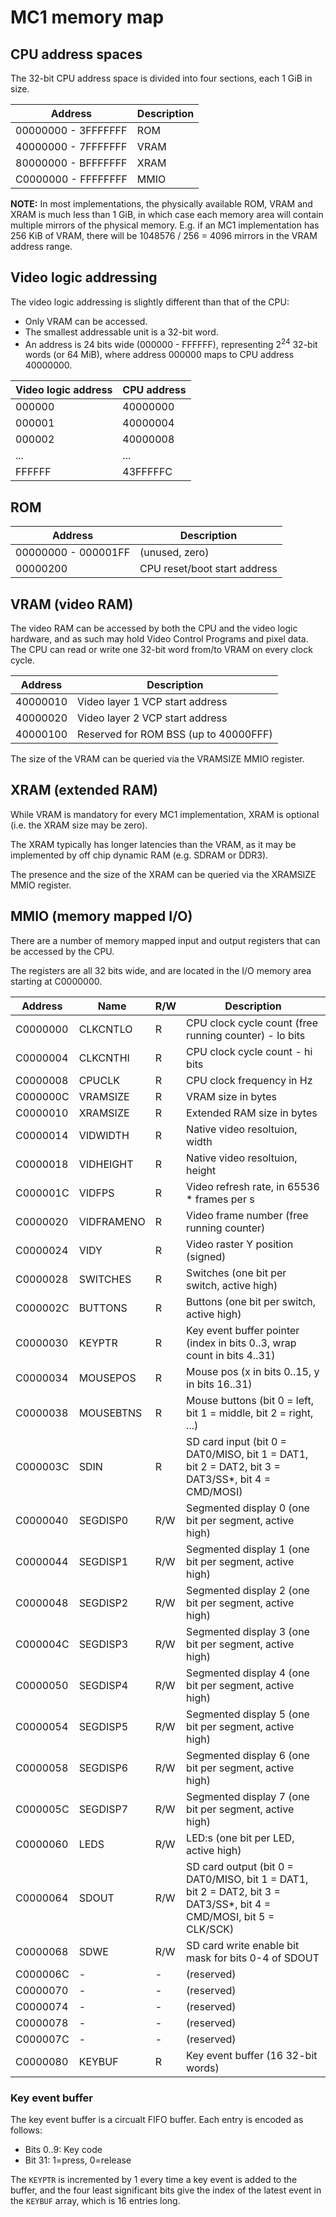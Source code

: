 # MC1 memory map

## CPU address spaces

The 32-bit CPU address space is divided into four sections, each 1 GiB in size.

| Address | Description |
| --- | --- |
| 00000000 - 3FFFFFFF | ROM |
| 40000000 - 7FFFFFFF | VRAM |
| 80000000 - BFFFFFFF | XRAM |
| C0000000 - FFFFFFFF | MMIO |

**NOTE:** In most implementations, the physically available ROM, VRAM and XRAM is much less than 1 GiB, in which case each memory area will contain multiple mirrors of the physical memory. E.g. if an MC1 implementation has 256 KiB of VRAM, there will be 1048576 / 256 = 4096 mirrors in the VRAM address range.

## Video logic addressing

The video logic addressing is slightly different than that of the CPU:

  * Only VRAM can be accessed.
  * The smallest addressable unit is a 32-bit word.
  * An address is 24 bits wide (000000 - FFFFFF), representing 2<sup>24</sup> 32-bit words (or 64 MiB), where address 000000 maps to CPU address 40000000.

| Video logic address | CPU address |
| --- | --- |
| 000000 | 40000000 |
| 000001 | 40000004 |
| 000002 | 40000008 |
| ... | ... |
| FFFFFF | 43FFFFFC |

## ROM

| Address | Description |
| --- | --- |
| 00000000 - 000001FF | (unused, zero) |
| 00000200 | CPU reset/boot start address |

## VRAM (video RAM)

The video RAM can be accessed by both the CPU and the video logic hardware, and as such may hold Video Control Programs and pixel data. The CPU can read or write one 32-bit word from/to VRAM on every clock cycle.

| Address | Description |
| --- | --- |
| 40000010 | Video layer 1 VCP start address |
| 40000020 | Video layer 2 VCP start address |
| 40000100 | Reserved for ROM BSS (up to 40000FFF) |

The size of the VRAM can be queried via the VRAMSIZE MMIO register.

## XRAM (extended RAM)

While VRAM is mandatory for every MC1 implementation, XRAM is optional (i.e. the XRAM size may be zero).

The XRAM typically has longer latencies than the VRAM, as it may be implemented by off chip dynamic RAM (e.g. SDRAM or DDR3).

The presence and the size of the XRAM can be queried via the XRAMSIZE MMIO register.

## MMIO (memory mapped I/O)

There are a number of memory mapped input and output registers that can be accessed by the CPU.

The registers are all 32 bits wide, and are located in the I/O memory area starting at C0000000.

| Address | Name | R/W | Description |
| --- | --- | --- | --- |
| C0000000 | CLKCNTLO |  R  | CPU clock cycle count  (free running counter) - lo bits |
| C0000004 | CLKCNTHI |  R  | CPU clock cycle count - hi bits |
| C0000008 | CPUCLK |  R  | CPU clock frequency in Hz |
| C000000C | VRAMSIZE |  R  | VRAM size in bytes |
| C0000010 | XRAMSIZE |  R  | Extended RAM size in bytes |
| C0000014 | VIDWIDTH |  R  | Native video resoltuion, width |
| C0000018 | VIDHEIGHT |  R  | Native video resoltuion, height |
| C000001C | VIDFPS |  R  | Video refresh rate, in 65536 * frames per s |
| C0000020 | VIDFRAMENO |  R  | Video frame number (free running counter) |
| C0000024 | VIDY |  R  | Video raster Y position (signed) |
| C0000028 | SWITCHES |  R  | Switches (one bit per switch, active high) |
| C000002C | BUTTONS |  R  | Buttons (one bit per switch, active high) |
| C0000030 | KEYPTR |  R  | Key event buffer pointer (index in bits 0..3, wrap count in bits 4..31) |
| C0000034 | MOUSEPOS |  R  | Mouse pos (x in bits 0..15, y in bits 16..31) |
| C0000038 | MOUSEBTNS |  R  | Mouse buttons (bit 0 = left, bit 1 = middle, bit 2 = right, ...) |
| C000003C | SDIN |  R  | SD card input (bit 0 = DAT0/MISO, bit 1 = DAT1, bit 2 = DAT2, bit 3 = DAT3/SS*, bit 4 = CMD/MOSI) |
| C0000040 | SEGDISP0 |  R/W  | Segmented display 0 (one bit per segment, active high) |
| C0000044 | SEGDISP1 |  R/W  | Segmented display 1 (one bit per segment, active high) |
| C0000048 | SEGDISP2 |  R/W  | Segmented display 2 (one bit per segment, active high) |
| C000004C | SEGDISP3 |  R/W  | Segmented display 3 (one bit per segment, active high) |
| C0000050 | SEGDISP4 | R/W  | Segmented display 4 (one bit per segment, active high) |
| C0000054 | SEGDISP5 | R/W  | Segmented display 5 (one bit per segment, active high) |
| C0000058 | SEGDISP6 | R/W  | Segmented display 6 (one bit per segment, active high) |
| C000005C | SEGDISP7 | R/W  | Segmented display 7 (one bit per segment, active high) |
| C0000060 | LEDS | R/W | LED:s (one bit per LED, active high) |
| C0000064 | SDOUT | R/W | SD card output (bit 0 = DAT0/MISO, bit 1 = DAT1, bit 2 = DAT2, bit 3 = DAT3/SS*, bit 4 = CMD/MOSI, bit 5 = CLK/SCK) |
| C0000068 | SDWE | R/W | SD card write enable bit mask for bits 0-4 of SDOUT |
| C000006C | - |  -  | (reserved) |
| C0000070 | - |  -  | (reserved) |
| C0000074 | - |  -  | (reserved) |
| C0000078 | - |  -  | (reserved) |
| C000007C | - |  -  | (reserved) |
| C0000080 | KEYBUF |  R  | Key event buffer (16 32-bit words) |

### Key event buffer

The key event buffer is a circualt FIFO buffer. Each entry is encoded as follows:

* Bits 0..9: Key code
* Bit 31: 1=press, 0=release

The `KEYPTR` is incremented by 1 every time a key event is added to the buffer, and the four least significant bits give the index of the latest event in the `KEYBUF` array, which is 16 entries long.

